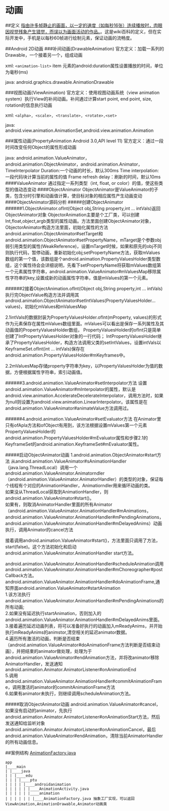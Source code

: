 # 动画
##定义
[指由许多帧静止的画面，以一定的速度（如每秒16张）连续播放时，肉眼因视觉残象产生错觉，而误以为画面活动的作品。](https://zh.wikipedia.org/wiki/动画)。这是wiki百科的定义，但在实际开发中，手机是以每秒60帧进行绘制元素，保证动画的流畅度。

##Android 2D动画
###补间动画(DrawableAnimation)
官方定义：加载一系列的Drawable，一个接着另一个，组成动画

xml:
``` <animation-list> ```
item 元素的android:duration属性设置播放的时间，单位为毫秒(ms)

java:
android.graphics.drawable.AnimationDrawable

###视图动画(ViewAnimation)
官方定义：使用视图动画系统（view animation system）执行View的补间动画。补间通过计算start point, end point, size, rotation的信息执行动画

xml:
``` <alpha>, <scale>, <translate>, <rotate>,<set> ```

java:
android.view.animation.AnimationSet,android.view.animation.Animation

###属性动画(PropertyAnimation Android 3.0,API level 11)
官方定义：通过一段时间改变任何Object的属性形成动画

java:
android.animation.ValueAnimator，android.animation.ObjectAnimator，android.animation.Animator，TimeInterpolator
Duration:一个动画的时长，默认300ms
Time interpolation: 一段代码块计算当前的属性的值
Frame refresh delay：刷新的时间，默认10ms
####ValueAnimator
通过指定一系列类型（int, float, or color）的值，使这些类型的值动态变动
####ObjectAnimator
ObjectAnimator是ValueAnimator的子类，包含分时引擎和动画值计算，使目标对象的相应属性产生动画变动
####ObjectAnimator源码分析
#####创建ObjectAnimator
######1.ObjectAnimator.ofInt(Object obj,String property,int ... intVals)返回ObjectAnimator对象
ObjectorAnimation主要是个工厂类，可以创建Int,float,object,argb类型的属性动画。方法里面创建ObjectAnimator对象，ObjectorAnimator构造方法里面，初始化属性的方法android.animation.ObjectAnimator#setTarget和android.animation.ObjectAnimator#setPropertyName，mTarget是个参数obj弱引用类型的属性(WeakReference<Object>)，设置mTarget时候，如果和原先的obj不同则执行代码，暂停动画，重新初始化obj;setPropertyName方法，获取mValues数组的第一个值，该数组是个android.animation.PropertyValuesHolder类型数组，这个属性待会会详细说明，先看下setPropertyName将获取mValues数组第一个元素属性字符串，android.animation.ValueAnimator#mValuesMap移除属性字符串的key,设置成新的动画属性字符串，值是mValues的第一个元素。
 

######2接着ObjectAnimation.ofInt(Object obj,String property,int ... intVals)
执行完ObjectValue构造方法并调用其android.animation.ObjectAnimator#setIntValues(PropertyValuesHolder... values)，初始化mValues和mValuesMap

2.1intVals的数据封装为PropertyValuesHolder.ofInt(mProperty, values)的形式作为元素保存在属性mValues数组里面。mValues可以看出是保存一系列属性及其动画值的PropertyValuesHolder数组，
PropertyValuesHolder的ofInt只是简单创建了IntPropertyValuesHolder对象的一行代码；
IntPropertyValuesHolder继承了PropertyValuesHolder，构造方法调用父类的setIntValues，设置intVals以KeyframeSet.ofInt(int ... intVals)保存在android.animation.PropertyValuesHolder#mKeyframes中。

2.2mValuesMap存储property字符串为key，以PropertyValuesHolder为值的数据，方便根据属性字符串，索引动画值。

######3.android.animation.ValueAnimator#setInterpolator方法
设置android.animation.ValueAnimator#mInterpolator的属性，默认是android.view.animation.AccelerateDecelerateInterpolator，调用方法时，如果为null则设置为android.view.animation.LinearInterpolator。该属性是在android.animation.ValueAnimator#animateValue方法调用过。

######4.android.animation.ValueAnimator#setEvaluator方法
在Animator里只有ofApla方法和ofObject有用到，该方法根据设置mValues第一个元素PropertyValuesHolder的android.animation.PropertyValuesHolder#mEvaluator属性和步骤2.1的KeyframeSet的android.animation.KeyframeSet#mEvaluator属性。

#####启动ObjectAnimator动画
1.android.animation.ObjectAnimator#start方法
从android.animation.ValueAnimator#sAnimationHandler（java.lang.ThreadLocal）调用一个android.animation.ValueAnimator.Animatorndler（android.animation.ValueAnimator.AnimatorHandler）的类型的对象，保证每个线程有个对应的AnimationHandler，Animatiorndler用来循环动画的类。<br/>
如果没从ThreadLocal获取到AnimationHandler，则android.animation.ValueAnimator#start()。<br/>
如果有，则取消AnimatorHandler里面的所有Animator（android.animation.ValueAnimator.AnimationHandler#mAnimations，android.animation.ValueAnimator.AnimationHandler#mPendingAnimations，android.animation.ValueAnimator.AnimationHandler#mDelayedAnims）动画执行，调用Animator的cancel方法

接着调用android.animation.ValueAnimator#start()，方法里面只调用了方法，start(false)。这个方法初始化和启动android.animation.ValueAnimator.AnimationHandler start方法。

android.animation.ValueAnimator.AnimationHandler#scheduleAnimation调用android.animation.ValueAnimator.AnimationHandler#mChoreographer#postCallback方法。android.animation.ValueAnimator.AnimationHandler#doAnimationFrame,通知界面android.animation.ValueAnimator#startAnimation<br/>
1.该方法执行android.animation.ValueAnimator.AnimationHandler#mPendingAnimations的所有动画;<br/>
2.如果没有延迟执行startAnimation，否则加入的android.animation.ValueAnimator.AnimationHandler#mDelayedAnims里面。<br/>
3.接着遍历延迟动画列表，将可以准备好执行的动画加入mReadyAnims，并开始执行mReadyAnims的animstor,清空相关的延迟animator数据。<br/>
4.遍历所有激活的动画，判断是否结束（android.animation.ValueAnimator#doAnimationFrame方法判断是否结束动画），并把结束的animator做处理，处理为于android.animation.ValueAnimator#endAnimation方法，并将改animator移除AnimatorHandler，发送通知android.animation.Animator.AnimatorListener#onAnimationEnd<br/>
5.调用android.animation.ValueAnimator.AnimationHandler#commitAnimationFrame，调用激活的animator的commitAnimationFrame方法<br/>
6.如果有animator未执行，则继续调用scheduleAnimation方法。

#####取消ObjectAnimator动画
android.animation.ValueAnimator#cancel，如果没有启动的animator，先执行android.animation.Animator.AnimatorListener#onAnimationStart方法，然后发送通知给监听对象android.animation.Animator.AnimatorListener#onAnimationCancel，最后android.animation.ValueAnimator#endAnimation，清除当前AnimatorHandler的所有动画信息。

##案例结构
[AnimationFactory.java](https://github.com/rickgit/animation/blob/master/app/src/main/java/edu/ptu/androidanimation/animation/AnimationFactory.java)
```
app
|____main
| |____java
| | |____edu
| | | |____ptu
| | | | |____androidanimation
| | | | | |____AnimationActivity.java 
| | | | | |____animation
| | | | | | |____AnimationFactory.java 抽象工厂实现，可以返回ViewAnimation,AnimationDrawable,Animator动画类
```
